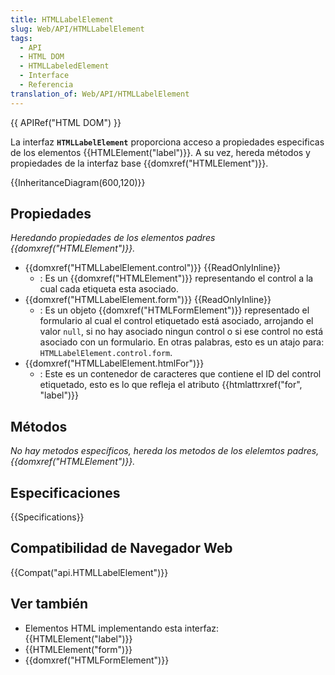 ```yaml
---
title: HTMLLabelElement
slug: Web/API/HTMLLabelElement
tags:
  - API
  - HTML DOM
  - HTMLLabeledElement
  - Interface
  - Referencia
translation_of: Web/API/HTMLLabelElement
---
```


{{ APIRef("HTML DOM") }}

La interfaz **`HTMLLabelElement`** proporciona acceso a propiedades especificas de los elementos {{HTMLElement("label")}}. A su vez, hereda métodos y propiedades de la interfaz base {{domxref("HTMLElement")}}.

{{InheritanceDiagram(600,120)}}

## Propiedades

_Heredando propiedades de los elementos padres {{domxref("HTMLElement")}}._

- {{domxref("HTMLLabelElement.control")}} {{ReadOnlyInline}}
  - : Es un {{domxref("HTMLElement")}} representando el control a la cual cada etiqueta esta asociado.
- {{domxref("HTMLLabelElement.form")}} {{ReadOnlyInline}}
  - : Es un objeto {{domxref("HTMLFormElement")}} representado el formulario al cual el control etiquetado está asociado, arrojando el valor `null`, si no hay asociado ningun control o si ese control no está asociado con un formulario. En otras palabras, esto es un atajo para: `HTMLLabelElement.control.form`.
- {{domxref("HTMLLabelElement.htmlFor")}}
  - : Este es un contenedor de caracteres que contiene el ID del control etiquetado, esto es lo que refleja el atributo {{htmlattrxref("for", "label")}}

## Métodos

_No hay metodos específicos, hereda los metodos de los elelemtos padres, {{domxref("HTMLElement")}}._

## Especificaciones

{{Specifications}}

## Compatibilidad de Navegador Web

{{Compat("api.HTMLLabelElement")}}

## Ver también

- Elementos HTML implementando esta interfaz: {{HTMLElement("label")}}
- {{HTMLElement("form")}}
- {{domxref("HTMLFormElement")}}
